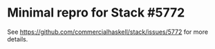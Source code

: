 # Minimal repro for Stack #5772

See https://github.com/commercialhaskell/stack/issues/5772 for more details.
